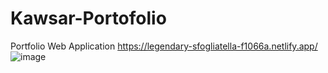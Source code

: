 # Kawsar-Portofolio
 Portfolio Web Application
 https://legendary-sfogliatella-f1066a.netlify.app/
![image](https://github.com/KawsarMU47/Kawsar-Portfolio/assets/90463441/6d346ce1-11a8-4446-b724-7c6b3682b5d4)
